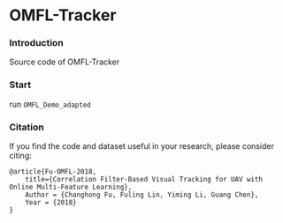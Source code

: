 # OMFL-Tracker

### Introduction

Source code of OMFL-Tracker

### Start

run `OMFL_Demo_adapted`

### Citation

If you find the code and dataset useful in your research, please consider citing:

```
@article{Fu-OMFL-2018,
    title={Correlation Filter-Based Visual Tracking for UAV with Online Multi-Feature Learning},
    Author = {Changhong Fu, Fuling Lin, Yiming Li, Guang Chen},
    Year = {2018}
}
```

